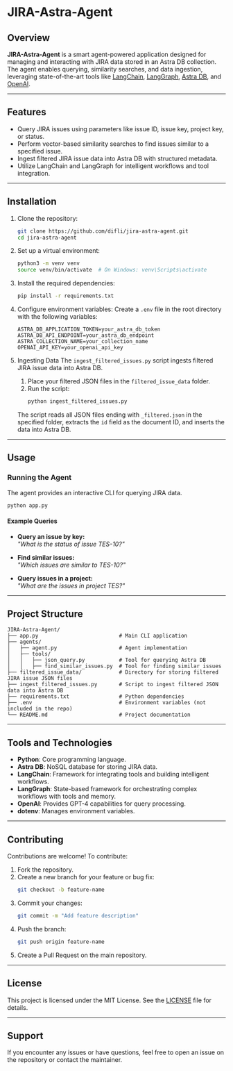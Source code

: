 # JIRA-Astra-Agent

## Overview

**JIRA-Astra-Agent** is a smart agent-powered application designed for managing and interacting with JIRA data stored in an Astra DB collection. The agent enables querying, similarity searches, and data ingestion, leveraging state-of-the-art tools like [LangChain](https://python.langchain.com/docs/introduction/), [LangGraph](https://langchain-ai.github.io/langgraph/), [Astra DB](https://astra.datastax.com/), and [OpenAI](https://platform.openai.com/api-keys).

---

## Features

- Query JIRA issues using parameters like issue ID, issue key, project key, or status.
- Perform vector-based similarity searches to find issues similar to a specified issue.
- Ingest filtered JIRA issue data into Astra DB with structured metadata.
- Utilize LangChain and LangGraph for intelligent workflows and tool integration.

---

## Installation

1. Clone the repository:
   ```bash
   git clone https://github.com/difli/jira-astra-agent.git
   cd jira-astra-agent
   ```

2. Set up a virtual environment:
   ```bash
   python3 -m venv venv
   source venv/bin/activate  # On Windows: venv\Scripts\activate
   ```

3. Install the required dependencies:
   ```bash
   pip install -r requirements.txt
   ```

4. Configure environment variables:
   Create a `.env` file in the root directory with the following variables:
   ```env
   ASTRA_DB_APPLICATION_TOKEN=your_astra_db_token
   ASTRA_DB_API_ENDPOINT=your_astra_db_endpoint
   ASTRA_COLLECTION_NAME=your_collection_name
   OPENAI_API_KEY=your_openai_api_key
   ```

5. Ingesting Data
   The `ingest_filtered_issues.py` script ingests filtered JIRA issue data into Astra DB.

   1. Place your filtered JSON files in the `filtered_issue_data` folder.
   2. Run the script:
      ```bash
      python ingest_filtered_issues.py
      ```

   The script reads all JSON files ending with `_filtered.json` in the specified folder, extracts the `id` field as the document ID, and inserts the data into Astra DB.

---

## Usage

### Running the Agent
The agent provides an interactive CLI for querying JIRA data.

```bash
python app.py
```

#### Example Queries
- **Query an issue by key:**  
  *"What is the status of issue TES-10?"*
  
- **Find similar issues:**  
  *"Which issues are similar to TES-10?"*

- **Query issues in a project:**  
  *"What are the issues in project TES?"*

---

## Project Structure

```plaintext
JIRA-Astra-Agent/
├── app.py                          # Main CLI application
├── agents/
│   ├── agent.py                    # Agent implementation
│   ├── tools/
│   │   ├── json_query.py           # Tool for querying Astra DB
│   │   ├── find_similar_issues.py  # Tool for finding similar issues
├── filtered_issue_data/            # Directory for storing filtered JIRA issue JSON files
├── ingest_filtered_issues.py       # Script to ingest filtered JSON data into Astra DB
├── requirements.txt                # Python dependencies
├── .env                            # Environment variables (not included in the repo)
└── README.md                       # Project documentation
```

---

## Tools and Technologies

- **Python**: Core programming language.
- **Astra DB**: NoSQL database for storing JIRA data.
- **LangChain**: Framework for integrating tools and building intelligent workflows.
- **LangGraph**: State-based framework for orchestrating complex workflows with tools and memory.
- **OpenAI**: Provides GPT-4 capabilities for query processing.
- **dotenv**: Manages environment variables.

---

## Contributing

Contributions are welcome! To contribute:

1. Fork the repository.
2. Create a new branch for your feature or bug fix:
   ```bash
   git checkout -b feature-name
   ```
3. Commit your changes:
   ```bash
   git commit -m "Add feature description"
   ```
4. Push the branch:
   ```bash
   git push origin feature-name
   ```
5. Create a Pull Request on the main repository.

---

## License

This project is licensed under the MIT License. See the [LICENSE](LICENSE) file for details.

---

## Support

If you encounter any issues or have questions, feel free to open an issue on the repository or contact the maintainer.